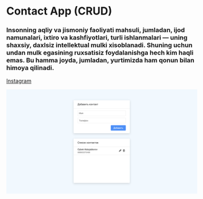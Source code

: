 # Contact App (CRUD)

### Insonning aqliy va jismoniy faoliyati mahsuli, jumladan, ijod namunalari, ixtiro va kashfiyotlari, turli ishlanmalari — uning shaxsiy, daxlsiz intellektual mulki xisoblanadi. Shuning uchun undan mulk egasining ruxsatisiz foydalanishga hech kim haqli emas. Bu hamma joyda, jumladan, yurtimizda ham qonun bilan himoya qilinadi.

[Instagram](https://www.instagram.com/oybekabduljabbor/)

![Web App](app.png)
